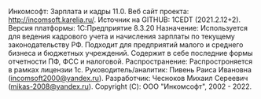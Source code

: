 Инкомсофт: Зарплата и кадры 11.0. 
Веб сайт проекта: http://incomsoft.karelia.ru/.
Источник на GITHUB: 1CEDT (2021.2.12+2).
Версия платформы: 1С:Предприятие 8.3.20
Назначение: Используется для ведения кадрового учета и начисления зарплаты по текущему законодательству РФ. Подходит для предприятий малого и среднего бизнеса и 
бюджетных учреждений. Содержит в себе последние формы отчетности ПФ, ФСС и налоговой.
Распространение: Распростроняется в рамках лицензии 1с.
Руководитель/аналитик: Пивень Раиса Ивановна (incomsoft2000@yandex.ru). Разработчик: Чесноков Михаил Сереевич (mikas-2008@yandex.ru). 
Copyright (С): ООО "Инкомсофт", 2002 - 2022. 
